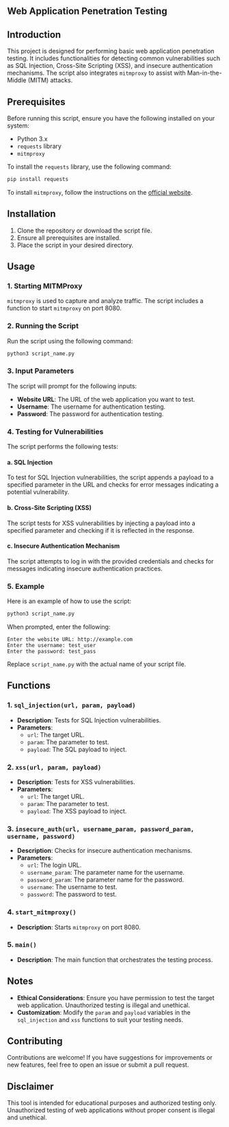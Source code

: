 ## Web Application Penetration Testing

## Introduction

This project is designed for performing basic web application penetration testing. It includes functionalities for detecting common vulnerabilities such as SQL Injection, Cross-Site Scripting (XSS), and insecure authentication mechanisms. The script also integrates `mitmproxy` to assist with Man-in-the-Middle (MITM) attacks.

## Prerequisites

Before running this script, ensure you have the following installed on your system:

- Python 3.x
- `requests` library
- `mitmproxy`

To install the `requests` library, use the following command:
```sh
pip install requests
```

To install `mitmproxy`, follow the instructions on the [official website](https://mitmproxy.org/).

## Installation

1. Clone the repository or download the script file.
2. Ensure all prerequisites are installed.
3. Place the script in your desired directory.

## Usage

### 1. Starting MITMProxy

`mitmproxy` is used to capture and analyze traffic. The script includes a function to start `mitmproxy` on port 8080.

### 2. Running the Script

Run the script using the following command:
```sh
python3 script_name.py
```

### 3. Input Parameters

The script will prompt for the following inputs:
- **Website URL**: The URL of the web application you want to test.
- **Username**: The username for authentication testing.
- **Password**: The password for authentication testing.

### 4. Testing for Vulnerabilities

The script performs the following tests:

#### a. SQL Injection

To test for SQL Injection vulnerabilities, the script appends a payload to a specified parameter in the URL and checks for error messages indicating a potential vulnerability.

#### b. Cross-Site Scripting (XSS)

The script tests for XSS vulnerabilities by injecting a payload into a specified parameter and checking if it is reflected in the response.

#### c. Insecure Authentication Mechanism

The script attempts to log in with the provided credentials and checks for messages indicating insecure authentication practices.

### 5. Example

Here is an example of how to use the script:

```sh
python3 script_name.py
```

When prompted, enter the following:
```
Enter the website URL: http://example.com
Enter the username: test_user
Enter the password: test_pass
```

Replace `script_name.py` with the actual name of your script file.

## Functions

### 1. `sql_injection(url, param, payload)`

- **Description**: Tests for SQL Injection vulnerabilities.
- **Parameters**:
  - `url`: The target URL.
  - `param`: The parameter to test.
  - `payload`: The SQL payload to inject.

### 2. `xss(url, param, payload)`

- **Description**: Tests for XSS vulnerabilities.
- **Parameters**:
  - `url`: The target URL.
  - `param`: The parameter to test.
  - `payload`: The XSS payload to inject.

### 3. `insecure_auth(url, username_param, password_param, username, password)`

- **Description**: Checks for insecure authentication mechanisms.
- **Parameters**:
  - `url`: The login URL.
  - `username_param`: The parameter name for the username.
  - `password_param`: The parameter name for the password.
  - `username`: The username to test.
  - `password`: The password to test.

### 4. `start_mitmproxy()`

- **Description**: Starts `mitmproxy` on port 8080.

### 5. `main()`

- **Description**: The main function that orchestrates the testing process.

## Notes

- **Ethical Considerations**: Ensure you have permission to test the target web application. Unauthorized testing is illegal and unethical.
- **Customization**: Modify the `param` and `payload` variables in the `sql_injection` and `xss` functions to suit your testing needs.

## Contributing
Contributions are welcome! If you have suggestions for improvements or new features, feel free to open an issue or submit a pull request.

## Disclaimer

This tool is intended for educational purposes and authorized testing only. Unauthorized testing of web applications without proper consent is illegal and unethical.

